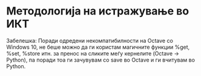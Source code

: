 # Методологија на истражување во ИКТ

Забелешка: Поради одредени некомпатибилности на Octave со Windows 10, не беше можно да ги користам магичните функции %get, %set, %store итн.
за пренос на сликите меѓу кернелите (Octave -> Python), па поради тоа ги зачувувам со save во Octave и ги вчитувам во Python.
